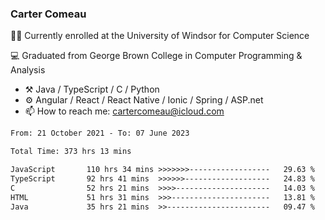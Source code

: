 ### Carter Comeau

🙋‍♂️ Currently enrolled at the University of Windsor for Computer Science

💻 Graduated from George Brown College in Computer Programming & Analysis

- ⚒️ Java / TypeScript / C / Python
- ⚙️ Angular / React / React Native / Ionic / Spring / ASP.net
- 📫 How to reach me: cartercomeau@icloud.com

<!--START_SECTION:waka-->

```txt
From: 21 October 2021 - To: 07 June 2023

Total Time: 373 hrs 13 mins

JavaScript       110 hrs 34 mins >>>>>>>------------------   29.63 %
TypeScript       92 hrs 41 mins  >>>>>>-------------------   24.83 %
C                52 hrs 21 mins  >>>>---------------------   14.03 %
HTML             51 hrs 31 mins  >>>----------------------   13.81 %
Java             35 hrs 21 mins  >>-----------------------   09.47 %
```

<!--END_SECTION:waka-->
